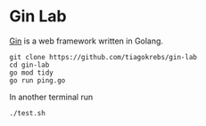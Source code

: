 # Gin Lab

[Gin](https://github.com/gin-gonic/gin#installation) is a web framework written in Golang.

```
git clone https://github.com/tiagokrebs/gin-lab
cd gin-lab
go mod tidy
go run ping.go
```

In another terminal run
```
./test.sh
```